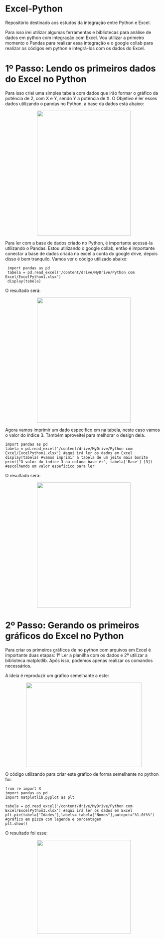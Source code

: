 # Excel-Python
Repositório destinado aos estudos da integração entre Python e Excel.

Para isso irei utilizar algumas ferramentas e bibliotecas para análise de dados em python com integração com Excel. 
Vou utilizar a primeiro momento o Pandas para realizar essa integração e o google collab para realizar os códigos em python e integrá-los com os dados do Excel.


# 1º Passo:  Lendo os primeiros dados do Excel no Python

Para isso criei uma simples tabela com dados que irão formar o gráfico da potência de 2, com X e Y, sendo Y a potência de X. 
O Objetivo é ler esses dados utilizando o pandas no Python, a base da dados está abaixo:

<p align="center">
  <img width="300" height="400" src= "https://user-images.githubusercontent.com/62472486/149996438-b37f6eee-9e47-4255-8dc8-0a121d491d51.png">
</p>

Para ler com a base de dados criado no Python, é importante acessá-la utilizando o Pandas. Estou utilizando o google collab, então é importante conectar a base de dados criada no excel a conta do google drive, depois disso é bem tranquilo. Vamos ver o código utilizado abaixo:


     import pandas as pd 
     tabela = pd.read_excel('/content/drive/MyDrive/Python com Excel/ExcelPython1.xlsx')
     display(tabela)
   
   O resultado será:
   
<p align="center">
  <img width="300" height="400" src= "https://user-images.githubusercontent.com/62472486/149997437-e453f5b8-17e7-4120-8c34-4187e06c4547.png">
</p>

Agora vamos imprimir um dado especifico em na tabela, neste caso vamos o valor do índice 3. Também aproveitei para melhorar o design dela.

    import pandas as pd 
    tabela = pd.read_excel('/content/drive/MyDrive/Python com Excel/ExcelPython1.xlsx') #aqui irá ler os dados em Excel
    display(tabela) #vamos imprimir a tabela de um jeito mais bonito
    print("O valor do índice 3 na coluna base é:", tabela['Base'] [3]) #escolhendo um valor espeficico para ler

O resultado será:

<p align="center">
  <img width="300" height="400" src= "https://user-images.githubusercontent.com/62472486/150399406-c7d89c92-a743-490c-9098-d12e84ed802b.png">
</p>

# 2º Passo:  Gerando os primeiros gráficos do Excel no Python

Para criar os primeiros gráficos de no python com arquivos em Excel é importante duas etapas: 1º Ler a planilha com os dados e 2º utilizar a biblioteca matplotlib.
Após isso, podemos apenas realizar os comandos necessários.

A ideia é reproduzir um gráfico semelhante a este: 

<p align="center">
  <img width="370" height="270" src= "https://user-images.githubusercontent.com/62472486/152660594-3bd40ed3-3dea-444e-a744-10851e9a1fee.png">
</p>

O código utilizando para criar este gráfico de forma semelhante no python foi:

    from re import X
    import pandas as pd
    import matplotlib.pyplot as plt

    tabela = pd.read_excel('/content/drive/MyDrive/Python com Excel/ExcelPython3.xlsx') #aqui irá ler os dados em Excel
    plt.pie(tabela['Idades'],labels= tabela["Nomes"],autopct="%1.0f%%") #gráfico em pizza com legenda e porcentagem
    plt.show()

O resultado foi esse:

<p align="center">
  <img width="300" height="300" src= "https://user-images.githubusercontent.com/62472486/152660722-2bdcc27f-6574-4a13-a37e-deb2d6ebfc83.png">
</p>










